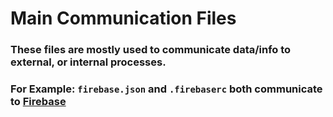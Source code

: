 # Main Communication Files

### These files are mostly used to communicate data/info to external, or internal processes.
### For Example: `firebase.json` and `.firebaserc` both communicate to [Firebase](https://firebase.google.com)